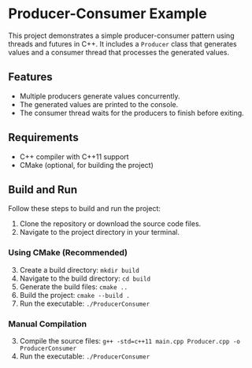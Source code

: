 # Producer-Consumer Example

This project demonstrates a simple producer-consumer pattern using threads and futures in C++.
It includes a `Producer` class that generates values and a consumer thread that processes the generated values.

## Features

- Multiple producers generate values concurrently.
- The generated values are printed to the console.
- The consumer thread waits for the producers to finish before exiting.

## Requirements

- C++ compiler with C++11 support
- CMake (optional, for building the project)

## Build and Run

Follow these steps to build and run the project:

1. Clone the repository or download the source code files.
2. Navigate to the project directory in your terminal.

### Using CMake (Recommended)

3. Create a build directory: `mkdir build`
4. Navigate to the build directory: `cd build`
5. Generate the build files: `cmake ..`
6. Build the project: `cmake --build .`
7. Run the executable: `./ProducerConsumer`

### Manual Compilation

3. Compile the source files: `g++ -std=c++11 main.cpp Producer.cpp -o ProducerConsumer`
4. Run the executable: `./ProducerConsumer`







